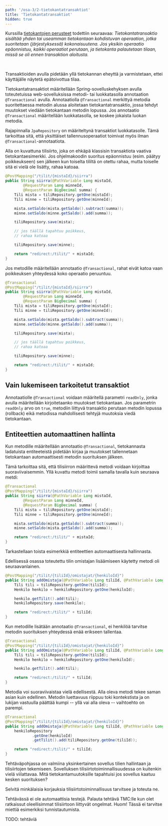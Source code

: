 ```yaml
---
path: '/osa-3/2-tietokantatransaktiot'
title: 'Tietokantatransaktiot'
hidden: true
---
```


Kurssilla <a href="https://tietokantojen-perusteet-19.mooc.fi/osa-4/2-eheys-ja-tietokantatransaktiot" target="_blank">tietokantojen perusteet</a> todettiin seuraavaa: *Tietokantatransaktio sisältää yhden tai useamman tietokantaan kohdistuvan operaation, jotka suoritetaan (järjestyksessä) kokonaisuutena. Jos yksikin operaatio epäonnistuu, kaikki operaatiot perutaan, ja tietokanta palautetaan tilaan, missä se oli ennen transaktion aloitusta.*

<br/>

Transaktioiden avulla pidetään yllä tietokannan eheyttä ja varmistetaan, ettei käyttäjälle näytetä epätoivottua tilaa.

Tietokantatransaktiot määritellään Spring-sovelluskehyksen avulla toteutetuissa web-sovelluksissa metodi- tai luokkatasolla annotaation `@Transactional` avulla. Annotaatiolla `@Transactional` merkittyä metodia suoritettaessa metodin alussa aloitetaan tietokantatransaktio, jossa tehdyt muutokset viedään tietokantaan metodin lopussa. Jos annotaatio `@Transactional` määritellään luokkatasolla, se koskee jokaista luokan metodia.


Rajapinnalla `JpaRepository` on määriteltynä transaktiot luokkatasolle. Tämä tarkoittaa sitä, että yksittäiset tallennusoperaatiot toimivat myös ilman `@Transactional`-annotaatiota.


Alla on kuvattuna tilisiirto, joka on ehkäpä klassisin transaktiota vaativa tietokantaesimerkki. Jos ohjelmakoodin suoritus epäonnistuu (esim. päätyy poikkeukseen) sen jälkeen kun toiselta tililtä on otettu rahaa, mutta toiselle sitä ei vielä ole lisätty, rahaa katoaa.


```java
@PostMapping("/tilit/{mistaId}/siirra")
public String siirra(@PathVariable Long mistaId,
        @RequestParam Long minneId,
        @RequestParam BigDecimal summa) {
    Tili mista = tiliRepository.getOne(mistaId);
    Tili minne = tiliRepository.getOne(minneId);

    mista.setSaldo(mista.getSaldo().subtract(summa));
    minne.setSaldo(minne.getSaldo().add(summa));

    tiliRepository.save(mista);

    // jos täällä tapahtuu poikkeus,
    // rahaa katoaa

    tiliRepository.save(minne);

    return "redirect:/tilit/" + mistaId;
}
```

Jos metodille määritellään annotaatio `@Transactional`, rahat eivät katoa vaan poikkeuksen yhteydessä koko operaatio peruuntuu.

```java
@Transactional
@PostMapping("/tilit/{mistaId}/siirra")
public String siirra(@PathVariable Long mistaId,
        @RequestParam Long minneId,
        @RequestParam BigDecimal summa) {
    Tili mista = tiliRepository.getOne(mistaId);
    Tili minne = tiliRepository.getOne(minneId);

    mista.setSaldo(mista.getSaldo().subtract(summa));
    minne.setSaldo(minne.getSaldo().add(summa));

    tiliRepository.save(mista);

    // jos täällä tapahtuu poikkeus,
    // rahaa katoaa

    tiliRepository.save(minne);

    return "redirect:/tilit/" + mistaId;
}
```


## Vain lukemiseen tarkoitetut transaktiot

Annotaatiolle `@Transactional` voidaan määritellä parametri `readOnly`, jonka avulla määritellään kirjoitetaanko muutokset tietokantaan. Jos parametrin `readOnly` arvo on `true`, metodiin liittyvä transaktio perutaan metodin lopussa (rollback) eikä metodissa mahdollisesti tehtyjä muutoksia viedä tietokantaan.


## Entiteettien automaattinen hallinta

Kun metodille määritellään annotaatio `@Transactional`, tietokannasta ladatuista entiteeteistä pidetään kirjaa ja muutokset tallennetaan tietokantaan automaattisesti metodin suorituksen jälkeen.

Tämä tarkoittaa sitä, että tilisiirron määrittevä metodi voidaan kirjoittaa suoraviivaisemmin. Yllä kuvattu metodi toimii samalla tavalla kuin seuraava metdi:

```java
@Transactional
@PostMapping("/tilit/{mistaId}/siirra")
public String siirra(@PathVariable Long mistaId,
        @RequestParam Long minneId,
        @RequestParam BigDecimal summa) {
    Tili mista = tiliRepository.getOne(mistaId);
    Tili minne = tiliRepository.getOne(minneId);

    mista.setSaldo(mista.getSaldo().subtract(summa));
    minne.setSaldo(mista.getSaldo().add(summa));

    return "redirect:/tilit/" + mistaId;
}
```

Tarkastellaan toista esimerkkiä entiteettien automaattisesta hallinnasta.

Edellisessä osassa toteutettu tilin omistajan lisäämiseen käytetty metodi oli seuraavanlainen.

```java
@PostMapping("/tilit/{tiliId}/omistajat/{henkiloId}")
public String addOmistaja(@PathVariable Long tiliId, @PathVariable Long henkiloId) {
    Tili tili = tiliRepository.getOne(tiliId);
    Henkilo henkilo = henkiloRepository.getOne(henkiloId);

    henkilo.getTilit().add(tili);
    henkiloRepository.save(henkilo);

    return "redirect:/tilit/" + tiliId;
}
```

Kun metodille lisätään annotaatio `@Transactional`, ei henkilöä tarvitse metodin suorituksen yhteydessä enää erikseen tallentaa.

```java
@Transactional
@PostMapping("/tilit/{tiliId}/omistajat/{henkiloId}")
public String addOmistaja(@PathVariable Long tiliId, @PathVariable Long henkiloId) {
    Tili tili = tiliRepository.getOne(tiliId);
    Henkilo henkilo = henkiloRepository.getOne(henkiloId);

    henkilo.getTilit().add(tili);

    return "redirect:/tilit/" + tiliId;
}
```

Metodia voi suoraviivaistaa vielä edellisestä. Alla oleva metodi tekee saman asian kuin edellinen. Metodin luettavuus riippuu toki kontekstista ja on lukijan vastuulla päättää kumpi -- yllä vai alla oleva -- vaihtoehto on parempi.

```java
@Transactional
@PostMapping("/tilit/{tiliId}/omistajat/{henkiloId}")
public String addOmistaja(@PathVariable Long tiliId, @PathVariable Long henkiloId) {
    henkiloRepository
            .getOne(henkiloId)
            .getTilit().add(tiliRepository.getOne(tiliId));

    return "redirect:/tilit/" + tiliId;
}
```


<programming-exercise name='Bank Transfer'>

Tehtäväpohjassa on valmiina yksinkertainen sovellus tilien hallintaan ja tilisiirtojen tekemiseen. Sovelluksen tilisiirtotoiminnallisuudessa on kuitenkin vielä viilattavaa. Mitä tietokantamuutoksille tapahtuisi jos sovellus kaatuu kesken suorituksen?


Selvitä minkälaisia korjauksia tilisiirtotoiminnallisuus tarvitsee ja toteuta ne.


Tehtävässä ei ole automaattisia testejä. Palauta tehtävä TMC:lle kun olet ratkaissut oleellisimmat tilisiirtoon liittyvät ongelmat. Huom! Tässä ei tarvitse miettiä esimerkiksi tunnistautumista.


</programming-exercise>


TODO: tehtäviä
